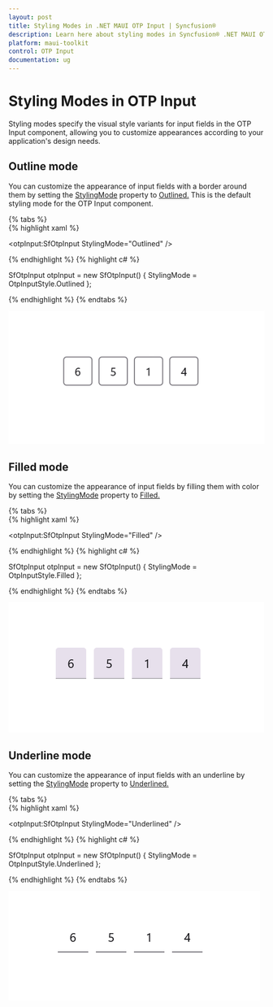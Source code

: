 ```yaml
---
layout: post
title: Styling Modes in .NET MAUI OTP Input | Syncfusion®
description: Learn here about styling modes in Syncfusion® .NET MAUI OTP Input (SfOtpInput) control in your cross-platform applications.
platform: maui-toolkit
control: OTP Input
documentation: ug
---
```


# Styling Modes in OTP Input

Styling modes specify the visual style variants for input fields in the OTP Input component, allowing you to customize appearances according to your application's design needs.


## Outline mode

You can customize the appearance of input fields with a border around them by setting the [StylingMode](https://help.syncfusion.com/cr/maui-toolkit/Syncfusion.Maui.Toolkit.OtpInput.OtpInputStyle.html) property to [Outlined.](https://help.syncfusion.com/cr/maui-toolkit/Syncfusion.Maui.Toolkit.OtpInput.OtpInputStyle.html#Syncfusion_Maui_Toolkit_OtpInput_OtpInputStyle_Outlined)  This is the default styling mode for the OTP Input component.

{% tabs %}	
{% highlight xaml %}

<otpInput:SfOtpInput StylingMode="Outlined" />
	
{% endhighlight %}
{% highlight c# %}

SfOtpInput otpInput = new SfOtpInput()
{
    StylingMode = OtpInputStyle.Outlined
};

{% endhighlight %}
{% endtabs %}

![Outlined Image for OTP Input](images/outlined.png)

## Filled mode

You can customize the appearance of input fields by filling them with color by setting the [StylingMode](https://help.syncfusion.com/cr/maui-toolkit/Syncfusion.Maui.Toolkit.OtpInput.OtpInputStyle.html) property to [Filled.](https://help.syncfusion.com/cr/maui-toolkit/Syncfusion.Maui.Toolkit.OtpInput.OtpInputStyle.html#Syncfusion_Maui_Toolkit_OtpInput_OtpInputStyle_Filled) 

{% tabs %}	
{% highlight xaml %}

<otpInput:SfOtpInput StylingMode="Filled" />
	
{% endhighlight %}
{% highlight c# %}

SfOtpInput otpInput = new SfOtpInput()
{
    StylingMode = OtpInputStyle.Filled
};

{% endhighlight %}
{% endtabs %}

![Filled Image for OTP Input](images/filled.png)

## Underline mode

You can customize the appearance of input fields with an underline by setting the [StylingMode](https://help.syncfusion.com/cr/maui-toolkit/Syncfusion.Maui.Toolkit.OtpInput.OtpInputStyle.html) property to [Underlined.](https://help.syncfusion.com/cr/maui-toolkit/Syncfusion.Maui.Toolkit.OtpInput.OtpInputStyle.html#Syncfusion_Maui_Toolkit_OtpInput_OtpInputStyle_Underlined)

{% tabs %}	
{% highlight xaml %}

<otpInput:SfOtpInput StylingMode="Underlined" />
	
{% endhighlight %}
{% highlight c# %}

SfOtpInput otpInput = new SfOtpInput()
{
    StylingMode = OtpInputStyle.Underlined
};

{% endhighlight %}
{% endtabs %}

![Underlined Image for OTP Input](images/underlined.png)